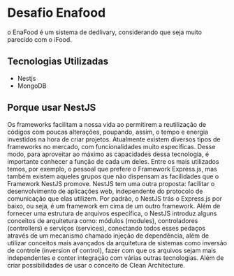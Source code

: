 
# Desafio Enafood
o  EnaFood é um sistema de dedlivary, considerando que seja muito parecido com o iFood.

## Tecnologias Utilizadas
* Nestjs
* MongoDB

## Porque usar NestJS
Os frameworks facilitam a nossa vida ao permitirem a reutilização de códigos com poucas alterações, poupando, assim, o tempo e energia investidos na hora de criar projetos. Atualmente existem diversos tipos de frameworks no mercado, com funcionalidades muito específicas. Desse modo, para aproveitar ao máximo as capacidades dessa tecnologia, é importante conhecer a função de cada um deles. Entre os mais utilizados temos, por exemplo, o pessoal que prefere o Framework Express.js, mas também existem aqueles grupos que não dispensam as facilidades que o Framework NestJS promove. NestJS tem uma outra proposta: facilitar o desenvolvimento de aplicações web, independente do protocolo de comunicação que elas utilizem. Por padrão, o NestJS trás o Express.js por baixo, ou seja, é um framework em cima de um outro framework. Além de fornecer uma estrutura de arquivos específica, o NestJS introduz alguns conceitos de arquitetura como: módulos (modules), controladores (controllers) e serviços (services), conectando todos esses pedaços através de um mecanismo chamado injeção de dependência, além de utilizar conceitos mais avançados da arquitetura de sistemas como inversão de controle (inversion of control), fazer com que os arquivos sejam mais independentes e conter integração com várias outras tecnologias. Além de criar possibilidades de usar o conceito de Clean Architecture.